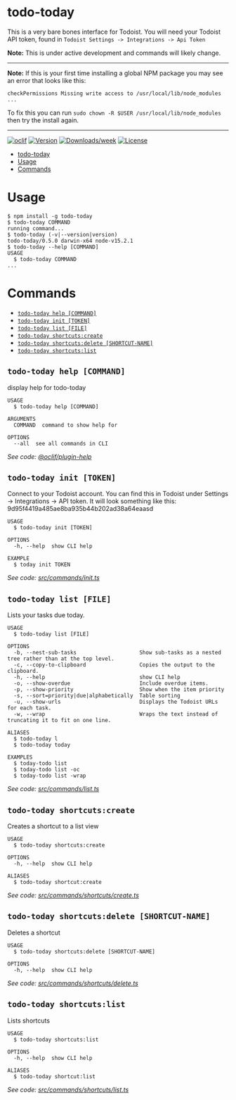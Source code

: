 # todo-today

This is a very bare bones interface for Todoist. You will need your Todoist API token, found in `Todoist Settings -> Integrations -> Api Token`

**Note:** This is under active development and commands will likely change.

---

**Note:** If this is your first time installing a global NPM package you may see an error that looks like this:

```sh-session
checkPermissions Missing write access to /usr/local/lib/node_modules
...
```

To fix this you can run `sudo chown -R $USER /usr/local/lib/node_modules` then try the install again.

---

[![oclif](https://img.shields.io/badge/cli-oclif-brightgreen.svg)](https://oclif.io)
[![Version](https://img.shields.io/npm/v/todo-today.svg)](https://npmjs.org/package/todo-today)
[![Downloads/week](https://img.shields.io/npm/dw/todo-today.svg)](https://npmjs.org/package/todo-today)
[![License](https://img.shields.io/npm/l/todo-today.svg)](https://github.com/cmlarsen/todo-today/blob/master/package.json)

<!-- toc -->
* [todo-today](#todo-today)
* [Usage](#usage)
* [Commands](#commands)
<!-- tocstop -->

# Usage

<!-- usage -->
```sh-session
$ npm install -g todo-today
$ todo-today COMMAND
running command...
$ todo-today (-v|--version|version)
todo-today/0.5.0 darwin-x64 node-v15.2.1
$ todo-today --help [COMMAND]
USAGE
  $ todo-today COMMAND
...
```
<!-- usagestop -->

# Commands

<!-- commands -->
* [`todo-today help [COMMAND]`](#todo-today-help-command)
* [`todo-today init [TOKEN]`](#todo-today-init-token)
* [`todo-today list [FILE]`](#todo-today-list-file)
* [`todo-today shortcuts:create`](#todo-today-shortcutscreate)
* [`todo-today shortcuts:delete [SHORTCUT-NAME]`](#todo-today-shortcutsdelete-shortcut-name)
* [`todo-today shortcuts:list`](#todo-today-shortcutslist)

## `todo-today help [COMMAND]`

display help for todo-today

```
USAGE
  $ todo-today help [COMMAND]

ARGUMENTS
  COMMAND  command to show help for

OPTIONS
  --all  see all commands in CLI
```

_See code: [@oclif/plugin-help](https://github.com/oclif/plugin-help/blob/v3.2.0/src/commands/help.ts)_

## `todo-today init [TOKEN]`

Connect to your Todoist account. You can find this in Todoist under Settings -> Integrations -> API token. It will look something like this: 9d95f4419a485ae8ba935b44b202ad38a64eaasd

```
USAGE
  $ todo-today init [TOKEN]

OPTIONS
  -h, --help  show CLI help

EXAMPLE
  $ today init TOKEN
```

_See code: [src/commands/init.ts](https://github.com/cmlarsen/todo-today/blob/v0.5.0/src/commands/init.ts)_

## `todo-today list [FILE]`

Lists your tasks due today.

```
USAGE
  $ todo-today list [FILE]

OPTIONS
  -b, --nest-sub-tasks                    Show sub-tasks as a nested tree rather than at the top level.
  -c, --copy-to-clipboard                 Copies the output to the clipboard.
  -h, --help                              show CLI help
  -o, --show-overdue                      Include overdue items.
  -p, --show-priority                     Show when the item priority
  -s, --sort=priority|due|alphabetically  Table sorting
  -u, --show-urls                         Displays the Todoist URLs for each task.
  -w, --wrap                              Wraps the text instead of truncating it to fit on one line.

ALIASES
  $ todo-today l
  $ todo-today today

EXAMPLES
  $ today-todo list
  $ today-todo list -oc
  $ today-todo list -wrap
```

_See code: [src/commands/list.ts](https://github.com/cmlarsen/todo-today/blob/v0.5.0/src/commands/list.ts)_

## `todo-today shortcuts:create`

Creates a shortcut to a list view

```
USAGE
  $ todo-today shortcuts:create

OPTIONS
  -h, --help  show CLI help

ALIASES
  $ todo-today shortcut:create
```

_See code: [src/commands/shortcuts/create.ts](https://github.com/cmlarsen/todo-today/blob/v0.5.0/src/commands/shortcuts/create.ts)_

## `todo-today shortcuts:delete [SHORTCUT-NAME]`

Deletes a shortcut

```
USAGE
  $ todo-today shortcuts:delete [SHORTCUT-NAME]

OPTIONS
  -h, --help  show CLI help
```

_See code: [src/commands/shortcuts/delete.ts](https://github.com/cmlarsen/todo-today/blob/v0.5.0/src/commands/shortcuts/delete.ts)_

## `todo-today shortcuts:list`

Lists shortcuts

```
USAGE
  $ todo-today shortcuts:list

OPTIONS
  -h, --help  show CLI help

ALIASES
  $ todo-today shortcut:list
```

_See code: [src/commands/shortcuts/list.ts](https://github.com/cmlarsen/todo-today/blob/v0.5.0/src/commands/shortcuts/list.ts)_
<!-- commandsstop -->
